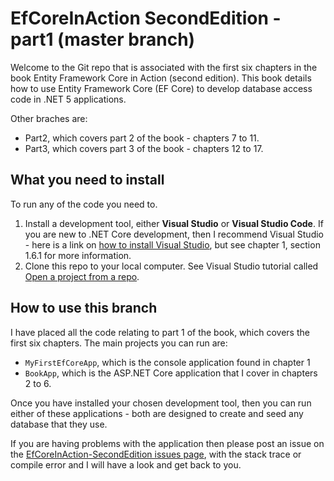 # EfCoreInAction SecondEdition - part1 (master branch)

Welcome to the Git repo that is associated with the first six chapters in the book Entity Framework Core in Action (second edition). This book details how to use Entity Framework Core (EF Core) to develop database access code in .NET 5 applications.

Other braches are:

* Part2, which covers part 2 of the book - chapters 7 to 11.
* Part3, which covers part 3 of the book - chapters 12 to 17.

## What you need to install

To run any of the code you need to.

1. Install a development tool, either **Visual Studio** or **Visual Studio Code**. If you are new to .NET Core development, then I recommend Visual Studio - here is a link on [how to install Visual Studio](http://mng.bz/2x0T), but see chapter 1, section 1.6.1 for more information.
2. Clone this repo to your local computer. See Visual Studio tutorial called [Open a project from a repo](https://docs.microsoft.com/en-us/visualstudio/get-started/tutorial-open-project-from-repo).


## How to use this branch

I have placed all the code relating to part 1 of the book, which covers the first six chapters. The main projects you can run are:

* `MyFirstEfCoreApp`, which is the console application found in chapter 1
* `BookApp`, which is the ASP.NET Core application that I cover in chapters 2 to 6.

Once you have installed your chosen development tool, then you can run either of these applications - both are designed to create and seed any database that they use.

If you are having problems with the application then please post an issue on the [EfCoreInAction-SecondEdition issues page](https://github.com/JonPSmith/EfCoreinAction-SecondEdition/issues), with the stack trace or compile error and I will have a look and get back to you.


 
